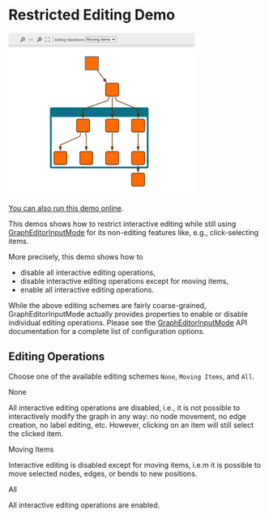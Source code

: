 # Restricted Editing Demo

<img src="../../resources/image/restricted-editing.png" alt="demo-thumbnail" height="320"/>

[You can also run this demo online](https://live.yworks.com/demos/input/restricted-editing/index.html).

This demos shows how to restrict interactive editing while still using [GraphEditorInputMode](https://docs.yworks.com/yfileshtml/#/api/GraphEditorInputMode) for its non-editing features like, e.g., click-selecting items.

More precisely, this demo shows how to

- disable all interactive editing operations,
- disable interactive editing operations except for moving items,
- enable all interactive editing operations.

While the above editing schemes are fairly coarse-grained, GraphEditorInputMode actually provides properties to enable or disable individual editing operations. Please see the [GraphEditorInputMode](https://docs.yworks.com/yfileshtml/#/api/GraphEditorInputMode) API documentation for a complete list of configuration options.

## Editing Operations

Choose one of the available editing schemes `None`, `Moving Items`, and `All`.

None

All interactive editing operations are disabled, i.e., it is not possible to interactively modify the graph in any way: no node movement, no edge creation, no label editing, etc. However, clicking on an item will still select the clicked item.

Moving Items

Interactive editing is disabled except for moving items, i.e.m it is possible to move selected nodes, edges, or bends to new positions.

All

All interactive editing operations are enabled.
